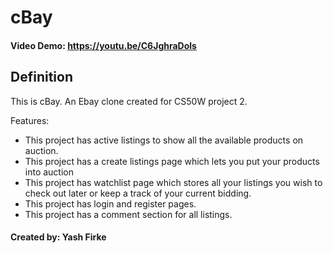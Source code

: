 # __cBay__
#### Video Demo: <https://youtu.be/C6JghraDols>

## __Definition__
This is cBay. An Ebay clone created for CS50W project 2.

Features:
- This project has active listings to show all the available products on auction.
- This project has a create listings page which lets you put your products into auction
- This project has watchlist page which stores all your listings you wish to check out later or keep a track of your current bidding.
- This project has login and register pages.
- This project has a comment section for all listings.

#### __Created by: Yash Firke__
